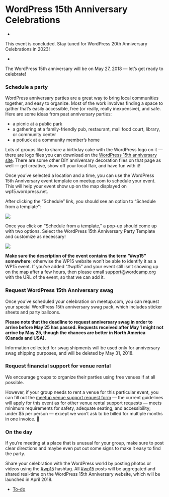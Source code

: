 # WordPress 15th Anniversary Celebrations

*

This event is concluded. Stay tuned for WordPress 20th Anniversary Celebrations in 2023!

*

The WordPress 15th anniversary will be on May 27, 2018 — let’s get ready to celebrate!

### Schedule a party

WordPress anniversary parties are a great way to bring local communities together, and easy to organize. Most of the work involves finding a space to gather that’s easily accessible, free (or really, really inexpensive), and safe. Here are some ideas from past anniversary parties:

*   a picnic at a public park
*   a gathering at a family-friendly pub, restaurant, mall food court, library, or community center
*   a potluck at a community member’s home

Lots of groups like to share a birthday cake with the WordPress logo on it — there are logo files you can download on the [WordPress 15th anniversary site](https://wp15.wordpress.net/swag/). There are some other DIY anniversary decoration files on that page as well — get creative, show off your local flair, and have fun with it!

Once you’ve selected a location and a time, you can use the WordPress 15th Anniversary event template on meetup.com to schedule your event. This will help your event show up on the map displayed on wp15.wordpress.net.

After clicking the “Schedule” link, you should see an option to “Schedule from a template”:

[![](https://make.wordpress.org/community/files/2018/03/Screen-Shot-2018-03-21-at-4.14.04-PM-1024x557.png)](https://make.wordpress.org/community/files/2018/03/Screen-Shot-2018-03-21-at-4.14.04-PM.png)

Once you click on “Schedule from a template,” a pop-up should come up with two options. Select the WordPress 15th Anniversary Party Template and customize as necessary!

[![](https://make.wordpress.org/community/files/2018/03/Screen-Shot-2018-03-21-at-4.15.57-PM-300x292.png)](https://make.wordpress.org/community/files/2018/03/Screen-Shot-2018-03-21-at-4.15.57-PM.png)

**Make sure the description of the event contains the term “#wp15” somewhere**; otherwise the WP15 website won’t be able to identify it as a WP15 event. If you’ve added “#wp15” and your event still isn’t showing up on [the map](https://wp15.wordpress.net/about/) after a few hours, then please email [support@wordcamp.org](mailto:support@wordcamp.org) with the URL of the event, so that we can add it.

### Request WordPress 15th Anniversary swag

Once you’ve scheduled your celebration on meetup.com, you can request your special WordPress 15th anniversary swag pack, which includes sticker sheets and party balloons.

**Please note that the deadline to request anniversary swag in order to arrive before May 25 has passed. Requests received after May 1 might not arrive by May 25, though the chances are better in North America (Canada and USA).**

Information collected for swag shipments will be used only for anniversary swag shipping purposes, and will be deleted by May 31, 2018.

### Request financial support for venue rental

We encourage groups to organize their parties using free venues if at all possible.

However, if your group needs to rent a venue for this particular event, you can fill out the [meetup venue support request form](https://make.wordpress.org/community/handbook/meetup-organizer/getting-started/venue-approval/) — the current guidelines will apply for this event as for other venue rental support requests — meets minimum requirements for safety, adequate seating, and accessibility; under $5 per person — except we won’t ask to be billed for multiple months in one invoice. 🙂

### On the day

If you’re meeting at a place that is unusual for your group, make sure to post clear directions and maybe even put out some signs to make it easy to find the party.

Share your celebration with the WordPress world by posting photos or videos using the [#wp15](https://make.wordpress.org/community/tag/wp15/) hashtag. All [#wp15](https://make.wordpress.org/community/tag/wp15/) posts will be aggregated and shared real-time on the WordPress 15th Anniversary website, which will be launched in April 2018.

*   [To-do](# "To-do")